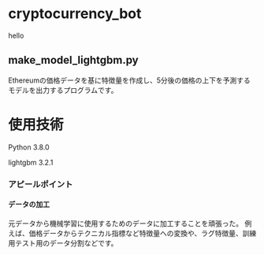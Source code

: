 # cryptocurrency_bot

hello

## make_model_lightgbm.py

Ethereumの価格データを基に特徴量を作成し、5分後の価格の上下を予測するモデルを出力するプログラムです。

# 使用技術

Python 3.8.0

lightgbm 3.2.1


### アピールポイント

#### データの加工

元データから機械学習に使用するためのデータに加工することを頑張った。
例えば、価格データからテクニカル指標など特徴量への変換や、ラグ特徴量、訓練用テスト用のデータ分割などです。

####
